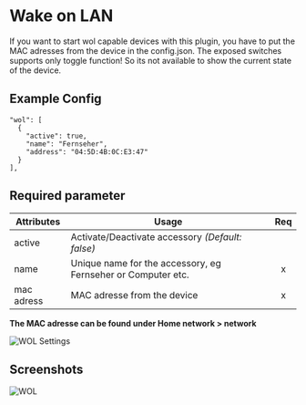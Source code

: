 # Wake on LAN

If you want to start wol capable devices with this plugin, you have to put the MAC adresses from the device in the config.json. The exposed switches supports only toggle function! So its not available to show the current state of the device.



## Example Config

```
"wol": [
  {
    "active": true,
    "name": "Fernseher",
    "address": "04:5D:4B:0C:E3:47"
  }
],
```



## Required parameter

| Attributes | Usage | Req |
|------------|-------|:----------:|
| active | Activate/Deactivate accessory _(Default: false)_ |  |
| name | Unique name for the accessory, eg Fernseher or Computer etc. | x |
| mac adress | MAC adresse from the device | x |



**The MAC adresse can be found under Home network > network**

![WOL Settings](https://raw.githubusercontent.com/SeydX/homebridge-fritz-platform/master/docs/images/wol_mac.png)



## Screenshots

![WOL](https://github.com/SeydX/homebridge-fritz-platform/raw/master/images/wol.jpg)
